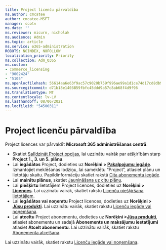 ```yaml
---
title: Project licenču pārvaldība
ms.author: cmcatee
author: cmcatee-MSFT
manager: scotv
ms.date: ''
ms.reviewer: micurn, nicholak
ms.audience: Admin
ms.topic: article
ms.service: o365-administration
ROBOTS: NOINDEX, NOFOLLOW
localization_priority: Priority
ms.collection: Adm_O365
ms.custom:
- commerce_licensing
- "9002424"
- "5105"
ms.openlocfilehash: 56614aa6e63f9ac57c9020b759f996ae99a1d1ce74d17cd8db9b6a8a31c49fc4
ms.sourcegitcommit: d71b18e1403859fbfc45ddd9a57c8ab68f4d9f96
ms.translationtype: MT
ms.contentlocale: lv-LV
ms.lasthandoff: 08/06/2021
ms.locfileid: "54500311"
---
```

# <a name="project-license-management"></a>Project licenču pārvaldība

Project licences var pārvaldīt **Microsoft 365 administrēšanas centrā**.

- Skatiet [Salīdzināt Project opcijas](https://www.microsoft.com/microsoft-365/project/compare-microsoft-project-management-software), lai uzzinātu vairāk par atšķirībām starp **Project 1., 3. un 5. plānu**.
- Lai **iegādātos** Project, dodieties uz **Norēķini > [Pakalpojumu iegāde](https://go.microsoft.com/fwlink/p/?linkid=868433)**. Izmantojiet meklēšanas lodziņu, lai sameklētu “Project”, atlasiet plānu un lietotāju skaitu. Papildinformāciju skatiet rakstā [Cita abonementa iegāde](/microsoft-365/commerce/try-or-buy-microsoft-365#buy-a-different-subscription).
- Lai **mainītu plānus**, skatiet [Jaunināšana uz citu plānu](/microsoft-365/commerce/subscriptions/upgrade-to-different-plan).
- Lai **piešķirtu** lietotājiem Project licences, dodieties uz **Norēķini > [Licences](https://go.microsoft.com/fwlink/p/?linkid=842264)**. Lai uzzinātu vairāk, skatiet rakstu [Licenču piešķiršana lietotājiem](/microsoft-365/admin/manage/assign-licenses-to-users).
- Lai **iegādātos vai noņemtu** Project licences, dodieties uz **Norēķini > [Jūsu produkti](https://go.microsoft.com/fwlink/p/?linkid=842054)**. Lai uzzinātu vairāk, skatiet rakstu [Licenču iegāde vai noņemšana](/microsoft-365/commerce/licenses/buy-licenses#add-or-remove-licenses-for-your-business-subscription).
- Lai **atceltu** Project abonementu, dodieties uz **Norēķini >[Jūsu produkti](https://go.microsoft.com/fwlink/p/?linkid=842054)**, atlasiet abonementu un sadaļā **Abonements un maksājumu iestatījumi** atlasiet **Atcelt abonementu**. Lai uzzinātu vairāk, skatiet rakstu [Abonementa atcelšana](/microsoft-365/commerce/subscriptions/cancel-your-subscription).

Lai uzzinātu vairāk, skatiet rakstu [Licenču iegāde vai noņemšana](/microsoft-365/commerce/licenses/buy-licenses).